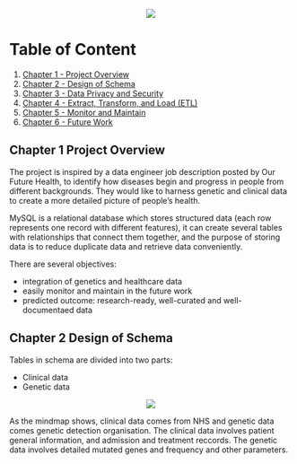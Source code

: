 <p align = "center">
  <img src="https://github.com/xiangivyli/Data-Science-Porfolio/blob/main/Data%20Platform%20Design%20for%20Healthcare%20Research%20(Database)/Image/EER%20Diagram%20MySQL.png">
  </p>

# Table of Content
1. [Chapter 1 - Project Overview](#chr1)
2. [Chapter 2 - Design of Schema](#chr2)
3. [Chapter 3 - Data Privacy and Security](#chr3)
4. [Chapter 4 - Extract, Transform, and Load (ETL)](#chr4)
5. [Chapter 5 - Monitor and Maintain](#chr5)
6. [Chapter 6 - Future Work](#chr6)


<a id = "ch1"></a>
## Chapter 1 Project Overview
The project is inspired by a data engineer job description posted by Our Future Health, to identify how diseases begin and progress in people from different backgrounds. They would like to harness genetic and clinical data to create a more detailed picture of people’s health. 

MySQL is a relational database which stores structured data (each row represents one record with different features), it can create several tables with relationships that connect them together, and the purpose of storing data is to reduce duplicate data and retrieve data conveniently.

There are several objectives:
 - integration of genetics and healthcare data
 - easily monitor and maintain in the future work
 - predicted outcome: research-ready, well-curated and well-documentaed data

<a id = "ch2"></a>
## Chapter 2 Design of Schema
Tables in schema are divided into two parts:
 - Clinical data
 - Genetic data
<p align = "center">
  <img src="https://github.com/xiangivyli/Data-Science-Porfolio/blob/main/Data%20Platform%20Design%20for%20Healthcare%20Research%20(Database)/Image/Schema%20mindmap.png">
            </p>
            
As the mindmap shows, clinical data comes from NHS and genetic data comes genetic detection organisation. The clinical data involves patient general information, and admission and treatment reccords. The genetic data involves detailed mutated genes and frequency and other parameters.

